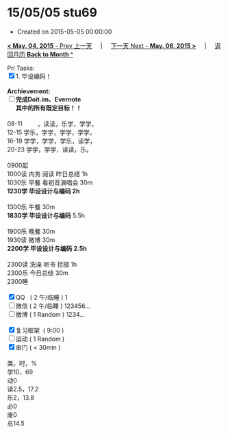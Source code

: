 # 15/05/05 stu69

- Created on 2015-05-05 00:00:00

[**< May. 04, 2015** - Prev 上一天](_archived/lifelogs/2015/05/d04.md) &nbsp; &nbsp; | &nbsp; &nbsp; [下一天 Next - **May. 06, 2015 >**](_archived/lifelogs/2015/05/d06.md) &nbsp; &nbsp; |  &nbsp; &nbsp; [返回月历 **Back to Month ^**](_archived/lifelogs/2015/05/index.md)
<br/><div>Pri Tasks:<br clear="none"/><input type="checkbox" checked="true" />1. 毕设编码！</div><div><br clear="none"/></div><div><strong>Archievement:</strong></div><div><strong><input type="checkbox" />完成Doit.im、</strong><strong>Evernote</strong></div><div><strong>      其中的</strong><strong>所有</strong><strong>既定目标！！</strong></div><div><div><br clear="none"/></div>08-11         ，读读，乐学，学学，<br clear="none"/>12-15 学乐，学学，学学，学学，<br clear="none"/>16-19 学学，学学，学乐，读学，<br clear="none"/>20-23 学学，学学，读读，乐。<div><br clear="none"/></div>0900起<br clear="none"/>1000读 内务 阅读 昨日总结 1h</div><div>1030乐 早餐 看初音演唱会 30m</div><div><strong>1230学 </strong><strong>毕设设计与编码</strong><strong> 2h</strong></div><div><div><br clear="none"/></div>1300乐 午餐 30m</div><div><strong>1830学 毕设设计与编码</strong> 5.5h<div><br clear="none"/></div>1900乐 晚餐 30m</div><div>1930读 微博 30m<br clear="none"/><strong>2200学 毕设设计与编码 2.5h</strong><div><br clear="none"/></div>2300读 洗澡 听书 拾掇 1h<br clear="none"/>2300乐 今日总结 30m</div><div>2300睡</div><div><br clear="none"/></div><div><input type="checkbox" checked="true" />QQ   ( 2 午/临睡 ) 1<br clear="none"/><input type="checkbox" />微信 ( 2 午/临睡 ) 123456…</div><div><input type="checkbox" />微博 ( 1 Random ) 1234…</div><div><br clear="none"/></div><div><input type="checkbox" checked="true" />复习框架  ( 9:00 ) <br clear="none"/></div><div><input type="checkbox" />运动 ( 1 Random ) </div><div><input type="checkbox" checked="true" />串门 ( < 30min ) </div><div><div><br clear="none"/></div>类，时，%<br clear="none"/>学10，69<br clear="none"/>动0<br clear="none"/>读2.5，17.2 <br clear="none"/>乐2，13.8<br clear="none"/>必0<br clear="none"/>废0<br clear="none"/>总14.5</div>
